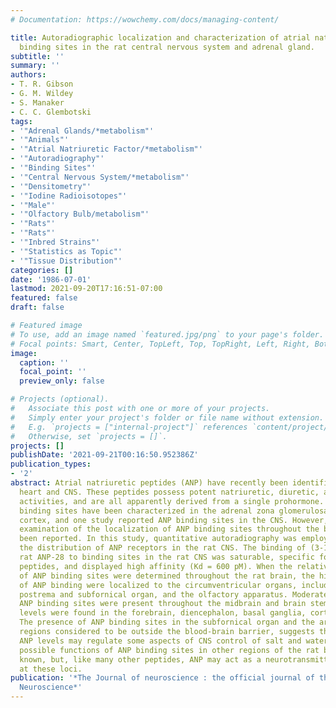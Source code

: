 ```yaml
---
# Documentation: https://wowchemy.com/docs/managing-content/

title: Autoradiographic localization and characterization of atrial natriuretic peptide
  binding sites in the rat central nervous system and adrenal gland.
subtitle: ''
summary: ''
authors:
- T. R. Gibson
- G. M. Wildey
- S. Manaker
- C. C. Glembotski
tags:
- '"Adrenal Glands/*metabolism"'
- '"Animals"'
- '"Atrial Natriuretic Factor/*metabolism"'
- '"Autoradiography"'
- '"Binding Sites"'
- '"Central Nervous System/*metabolism"'
- '"Densitometry"'
- '"Iodine Radioisotopes"'
- '"Male"'
- '"Olfactory Bulb/metabolism"'
- '"Rats"'
- '"Rats"'
- '"Inbred Strains"'
- '"Statistics as Topic"'
- '"Tissue Distribution"'
categories: []
date: '1986-07-01'
lastmod: 2021-09-20T17:16:51-07:00
featured: false
draft: false

# Featured image
# To use, add an image named `featured.jpg/png` to your page's folder.
# Focal points: Smart, Center, TopLeft, Top, TopRight, Left, Right, BottomLeft, Bottom, BottomRight.
image:
  caption: ''
  focal_point: ''
  preview_only: false

# Projects (optional).
#   Associate this post with one or more of your projects.
#   Simply enter your project's folder or file name without extension.
#   E.g. `projects = ["internal-project"]` references `content/project/deep-learning/index.md`.
#   Otherwise, set `projects = []`.
projects: []
publishDate: '2021-09-21T00:16:50.952386Z'
publication_types:
- '2'
abstract: Atrial natriuretic peptides (ANP) have recently been identified in both
  heart and CNS. These peptides possess potent natriuretic, diuretic, and vasorelaxant
  activities, and are all apparently derived from a single prohormone. Specific ANP
  binding sites have been characterized in the adrenal zona glomerulosa and kidney
  cortex, and one study reported ANP binding sites in the CNS. However, a detailed
  examination of the localization of ANP binding sites throughout the brain has not
  been reported. In this study, quantitative autoradiography was employed to examine
  the distribution of ANP receptors in the rat CNS. The binding of (3-125I-iodotyrosyl28)
  rat ANP-28 to binding sites in the rat CNS was saturable, specific for ANP-related
  peptides, and displayed high affinity (Kd = 600 pM). When the relative concentrations
  of ANP binding sites were determined throughout the rat brain, the highest levels
  of ANP binding were localized to the circumventricular organs, including the area
  postrema and subfornical organ, and the olfactory apparatus. Moderate levels of
  ANP binding sites were present throughout the midbrain and brain stem, while low
  levels were found in the forebrain, diencephalon, basal ganglia, cortex, and cerebellum.
  The presence of ANP binding sites in the subfornical organ and the area postrema,
  regions considered to be outside the blood-brain barrier, suggests that peripheral
  ANP levels may regulate some aspects of CNS control of salt and water balance. The
  possible functions of ANP binding sites in other regions of the rat brain are not
  known, but, like many other peptides, ANP may act as a neurotransmitter or neuromodulator
  at these loci.
publication: '*The Journal of neuroscience : the official journal of the Society for
  Neuroscience*'
---
```

